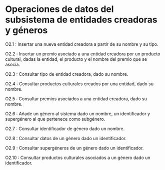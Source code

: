 # Operaciones de datos del subsistema de entidades creadoras y géneros

O2.1
: Insertar una nueva entidad creadora a partir de su nombre
y su tipo.

O2.2
: Insertar un premio asociado a una entidad creadora por un producto
cultural, dadas la entidad, el producto y el nombre del premio que se
asocia.

O2.3
: Consultar tipo de entidad creadora, dado su nombre.

O2.4
: Consultar productos culturales creados por una entidad, dado su nombre.

O2.5
: Consultar premios asociados a una entidad creadora, dado su nombre.

O2.6
: Añade un género al sistema dado un nombre, un identificador y
supergénero al que pertenece como subgénero.

O2.7
: Consultar identificador de género dado un nombre.

O2.8
: Consultar datos de un género dado un identificador.

O2.9
: Consultar supergéneros de un género dado un identificador.

O2.10
: Consultar productos culturales asociados a un género dado un
  identificador.
